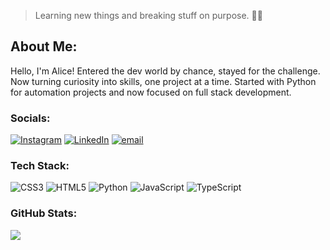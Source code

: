 > Learning new things and breaking stuff on purpose. 👩‍💻

<!--
**aliceschm/aliceschm** is a ✨ _special_ ✨ repository because its `README.md` (this file) appears on your GitHub profile.

Here are some ideas to get you started:

- 🔭 I’m currently working on ...
- 🌱 I’m currently learning ...
- 👯 I’m looking to collaborate on ...
- 🤔 I’m looking for help with ...
- 💬 Ask me about ...
- 📫 How to reach me: ...
- 😄 Pronouns: ...
- ⚡ Fun fact: ...
-->
<!-- [https://github-readme-stats-alices-projects-cd83d0c6.vercel.app/](https://github-readme-stats-six-sigma-63.vercel.app/) -->
## About Me:
Hello, I'm Alice! Entered the dev world by chance, stayed for the challenge. Now turning curiosity into skills, one project at a time. 
Started with Python for automation projects and now focused on full stack development.


### Socials:
[![Instagram](https://img.shields.io/badge/Instagram-%23E4405F.svg?logo=Instagram&logoColor=white)](https://instagram.com/aliceschm) [![LinkedIn](https://img.shields.io/badge/LinkedIn-%230077B5.svg?logo=linkedin&logoColor=white)](https://linkedin.com/in/alice-schmidt) [![email](https://img.shields.io/badge/Email-D14836?logo=gmail&logoColor=white)](mailto:aliceschmidt.dev@gmail.com) 



### Tech Stack:
![CSS3](https://img.shields.io/badge/css3-%231572B6.svg?style=plastic&logo=css3&logoColor=white) ![HTML5](https://img.shields.io/badge/html5-%23E34F26.svg?style=plastic&logo=html5&logoColor=white) ![Python](https://img.shields.io/badge/python-3670A0?style=plastic&logo=python&logoColor=ffdd54) ![JavaScript](https://img.shields.io/badge/javascript-%23323330.svg?style=plastic&logo=javascript&logoColor=%23F7DF1E) ![TypeScript](https://img.shields.io/badge/typescript-%23007ACC.svg?style=plastic&logo=typescript&logoColor=white)

### GitHub Stats:
![](https://github-readme-stats-six-sigma-63.vercel.app/api/top-langs/?username=aliceschm&theme=omni&hide_border=false&include_all_commits=true&count_private=true&layout=compact)



